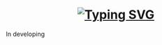 # <h1 align="center">[![Typing SVG](http://readme-typing-svg.herokuapp.com?color=%6B8E23&size=30&lines=Hi%2C+I'm+Karina+Gomes;I'm+a+Q.A+Tester)](https://git.io/typing-svg)

In developing  
